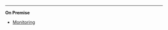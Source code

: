 <!-- markdownlint-disable-next-line first-line-heading 
**Saas**
- [Introduction](introduction)
-->
---

**On Premise**

<!--* [Home](/)-->
* [Monitoring](/en-us/monitor/monitor)
<!--* [Clickonce](/en-us/clickonce/clickonce)
* [Biosigner](/en-us/biosigner)-->
